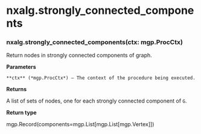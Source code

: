 # nxalg.strongly_connected_components


### nxalg.strongly_connected_components(ctx: mgp.ProcCtx)
Return nodes in strongly connected components of graph.


**Parameters**

    **ctx** (*mgp.ProcCtx*) – The context of the procedure being executed.



**Returns**

A list of sets of nodes, one for each strongly connected
    component of `G`.



**Return type**

mgp.Record(components=mgp.List[mgp.List[mgp.Vertex]])
